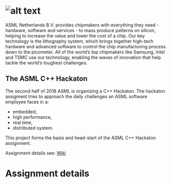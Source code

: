 # ![alt text](https://staticwww.asml.com/imglib/structure/asml_logo.png "ASML Netherlands B.V.")

ASML Netherlands B.V. provides chipmakers with everything they need - hardware, software and services - to mass produce patterns on silicon, helping to increase the value and lower the cost of a chip. Our key technology is the lithography system, which brings together high-tech hardware and advanced software to control the chip manufacturing process down to the picometer.
All of the world’s top chipmakers like Samsung, Intel and TSMC use our technology, enabling the waves of innovation that help tackle the world’s toughest challenges.

## The ASML C++ Hackaton
The second half of 2018 ASML is organizing a C++ Hackaton. The hackaton assigment tries to approach the daily challenges an ASML software employee faces in a:
* embedded,
* high performance,
* real time,
* distributed
system.


This project forms the basis and head-start of the ASML C++ Hackaton assignment.

Assignment details see: [Wiki](../../wiki)


# Assignment details

